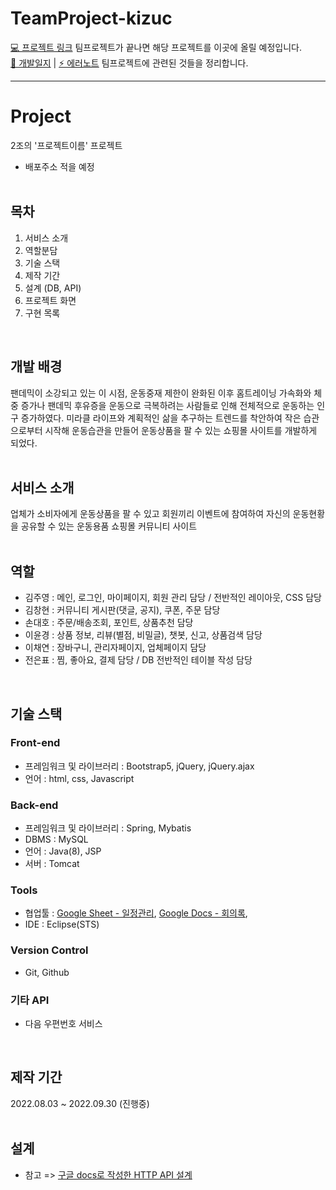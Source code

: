 # TeamProject-kizuc
[💻 프로젝트 링크](https://github.com/TEAMPROJECT-2/Project) 팀프로젝트가 끝나면 해당 프로젝트를 이곳에 올릴 예정입니다.<br>
[📝 개발일지](https://github.com/kizuc/TeamProject-kizuc/blob/main/TID.md) | 
[⚡ 에러노트](https://github.com/kizuc/TeamProject-kizuc/blob/main/error-note.md)
팀프로젝트에 관련된 것들을 정리합니다.
<hr>

# Project
2조의 '프로젝트이름' 프로젝트 <br>
- 배포주소 적을 예정
<br><br>

## 목차
1. 서비스 소개
2. 역할분담
3. 기술 스택
4. 제작 기간
5. 설계 (DB, API)
6. 프로젝트 화면
7. 구현 목록
<br>

## 개발 배경
팬데믹이 소강되고 있는 이 시점, 운동중재 제한이 완화된 이후 홈트레이닝 가속화와 체중 증가나 팬데믹 후유증을 운동으로 극복하려는 사람들로 인해 전체적으로 운동하는 인구 증가하였다. 미라클 라이프와 계획적인 삶을 추구하는 트렌드를 착안하여 작은 습관으로부터 시작해 운동습관을 만들어 운동상품을 팔 수 있는 쇼핑몰 사이트를 개발하게 되었다. 
<br><br>

## 서비스 소개
업체가 소비자에게 운동상품을 팔 수 있고 회원끼리 이벤트에 참여하여 자신의 운동현황을 공유할 수 있는 운동용품 쇼핑몰 커뮤니티 사이트
<br><br>

## 역할
- 김주영 : 메인, 로그인, 마이페이지, 회원 관리 담당 / 전반적인 레이아웃, CSS 담당
- 김창현 : 커뮤니티 게시판(댓글, 공지), 쿠폰, 주문 담당
- 손대호 : 주문/배송조회, 포인트, 상품추천 담당
- 이윤경 : 상품 정보, 리뷰(별점, 비밀글), 챗봇, 신고, 상품검색 담당
- 이채연 : 장바구니, 관리자페이지, 업체페이지 담당
- 전은표 : 찜, 좋아요, 결제 담당 / DB 전반적인 테이블 작성 담당
<br>

## 기술 스택
### Front-end
- 프레임워크 및 라이브러리 : Bootstrap5, jQuery, jQuery.ajax
- 언어 : html, css, Javascript
### Back-end
- 프레임워크 및 라이브러리 : Spring, Mybatis
- DBMS : MySQL
- 언어 : Java(8), JSP
- 서버 : Tomcat
### Tools
- 협업툴 : [Google Sheet - 일정관리](https://docs.google.com/spreadsheets/d/19oPNfCTL_OXyHovfZxVAREARITUT3rs9SKK6dXbfqek/edit?usp=sharing), [Google Docs - 회의록](https://docs.google.com/document/d/1PSWTycKDrVyLK1T_5gNeK7clSABQ1OIOJXGoVBxH6jU/edit?usp=sharing), 
- IDE : Eclipse(STS)
### Version Control
- Git, Github
### 기타 API
- 다음 우편번호 서비스
<br>

## 제작 기간
2022.08.03 ~ 2022.09.30 (진행중)
<br><br>

## 설계
- 참고 => [구글 docs로 작성한 HTTP API 설계](https://docs.google.com/document/d/13xFg6rb-ijE4OgyMSpTWLmfi9NQ_jvxKPYn1LjvEivw/edit?usp=sharing) 

